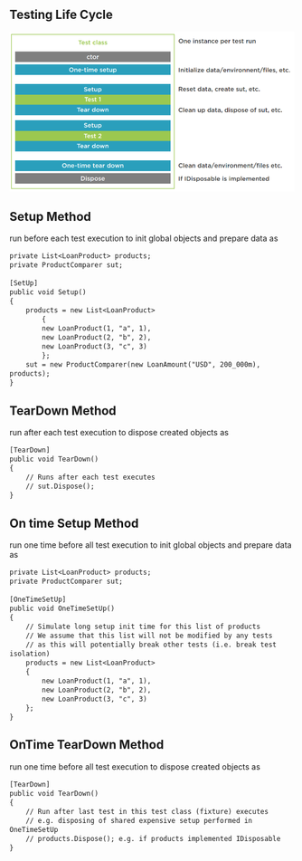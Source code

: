 Testing Life Cycle
------------------
![Testing Life Cycle](https://raw.githubusercontent.com/Mohamedmtc/TestingPath/master/NUnitTest/TestExcutionLifeCycle.png)

Setup Method
------------
run before each test execution to init global objects and prepare data as 

    private List<LoanProduct> products;
    private ProductComparer sut;

    [SetUp]
    public void Setup()
    {
	    products = new List<LoanProduct>
		    {
		    new LoanProduct(1, "a", 1),
		    new LoanProduct(2, "b", 2),
		    new LoanProduct(3, "c", 3)
		    };
	    sut = new ProductComparer(new LoanAmount("USD", 200_000m), products);
    }
TearDown Method
---------------
run after each test execution to dispose created objects  as 

    [TearDown]
    public void TearDown()
    {
	    // Runs after each test executes
	    // sut.Dispose();
    }


On time Setup Method
--------------------

run one time before all test execution to init global objects and prepare data as 

    private List<LoanProduct> products;
    private ProductComparer sut;
    
    [OneTimeSetUp]
    public void OneTimeSetUp()
    {
	    // Simulate long setup init time for this list of products
	    // We assume that this list will not be modified by any tests
	    // as this will potentially break other tests (i.e. break test isolation)
	    products = new List<LoanProduct>
	    {
		    new LoanProduct(1, "a", 1),
		    new LoanProduct(2, "b", 2),
		    new LoanProduct(3, "c", 3)
	    };
    }

OnTime TearDown Method
----------------------

run one time before all test execution  to dispose created objects  as 

    [TearDown]
    public void TearDown()
    {
        // Run after last test in this test class (fixture) executes
        // e.g. disposing of shared expensive setup performed in OneTimeSetUp
        // products.Dispose(); e.g. if products implemented IDisposable
    }